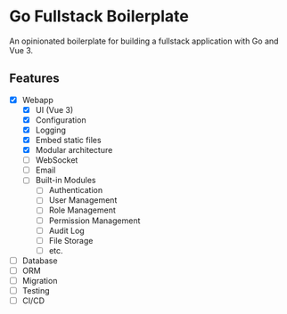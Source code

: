 # Go Fullstack Boilerplate

An opinionated boilerplate for building a fullstack application with Go and Vue 3.

## Features

- [x] Webapp
  - [x] UI (Vue 3)
  - [x] Configuration
  - [x] Logging
  - [x] Embed static files
  - [x] Modular architecture
  - [ ] WebSocket
  - [ ] Email
  - [ ] Built-in Modules
    - [ ] Authentication
    - [ ] User Management
    - [ ] Role Management
    - [ ] Permission Management
    - [ ] Audit Log
    - [ ] File Storage
    - [ ] etc.
- [ ] Database
- [ ] ORM
- [ ] Migration
- [ ] Testing
- [ ] CI/CD
